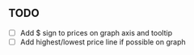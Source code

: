 ## TODO
- [ ] Add $ sign to prices on graph axis and tooltip
- [ ] Add highest/lowest price line if possible on graph
